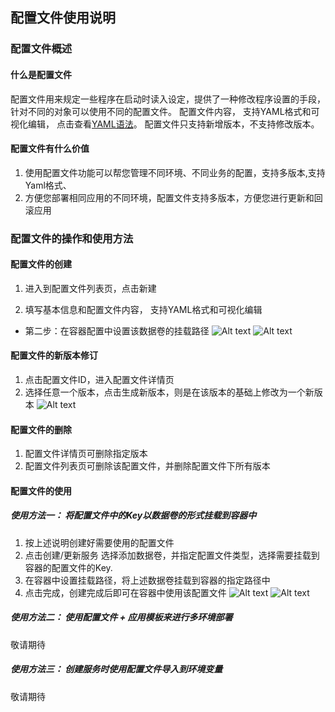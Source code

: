 ## 配置文件使用说明

### 配置文件概述
#### 什么是配置文件

配置文件用来规定一些程序在启动时读入设定，提供了一种修改程序设置的手段， 针对不同的对象可以使用不同的配置文件。
配置文件内容， 支持YAML格式和可视化编辑， 点击查看[YAML语法](https://zh.wikipedia.org/wiki/YAML)。
配置文件只支持新增版本，不支持修改版本。

#### 配置文件有什么价值

1. 使用配置文件功能可以帮您管理不同环境、不同业务的配置，支持多版本,支持Yaml格式、
2. 方便您部署相同应用的不同环境，配置文件支持多版本，方便您进行更新和回滚应用

### 配置文件的操作和使用方法
#### 配置文件的创建
1. 进入到配置文件列表页，点击新建

2. 填写基本信息和配置文件内容， 支持YAML格式和可视化编辑
- 第二步：在容器配置中设置该数据卷的挂载路径
![Alt text](https://mc.qcloudimg.com/static/img/608b0501fdc822a00cf0e57142beaafc/%7B4D979ED1-07C6-421C-9364-93CEC4082E44%7D.png)
![Alt text](https://mc.qcloudimg.com/static/img/dde52abbf61fccb9b5b0c2249e6b2692/%7BABDEC50C-9DF0-4CF8-84A6-5652DF87D38A%7D.png)

#### 配置文件的新版本修订

1. 点击配置文件ID，进入配置文件详情页
2. 选择任意一个版本，点击生成新版本，则是在该版本的基础上修改为一个新版本
![Alt text](https://mc.qcloudimg.com/static/img/780f58ee32be0c6a97cd0c94cca459c0/%7B69848654-B721-4460-A6CA-600B20FE361C%7D.png)

#### 配置文件的删除
1. 配置文件详情页可删除指定版本
2. 配置文件列表页可删除该配置文件，并删除配置文件下所有版本

#### 配置文件的使用
##### 使用方法一： 将配置文件中的Key以数据卷的形式挂载到容器中

1. 按上述说明创建好需要使用的配置文件
2. 点击创建/更新服务 选择添加数据卷，并指定配置文件类型，选择需要挂载到容器的配置文件的Key.
3. 在容器中设置挂载路径，将上述数据卷挂载到容器的指定路径中
4. 点击完成，创建完成后即可在容器中使用该配置文件
![Alt text](https://mc.qcloudimg.com/static/img/51ccd8760866531dcbbada187f623689/%7B0E76E2F5-ED8E-4001-B6D5-3970980AB88A%7D.png)
![Alt text](https://mc.qcloudimg.com/static/img/b68c2acb2adb1790126d0ac9737a8e7b/%7B939D0DF3-31F2-41CE-85ED-B33EE99695E6%7D.png)

##### 使用方法二： 使用配置文件 + 应用模板来进行多环境部署
敬请期待
##### 使用方法三： 创建服务时使用配置文件导入到环境变量
敬请期待



